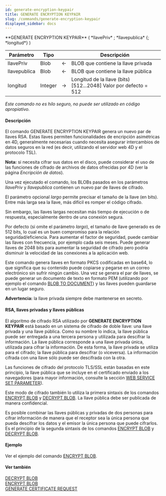 ```yaml
---
id: generate-encryption-keypair
title: GENERATE ENCRYPTION KEYPAIR
slug: /commands/generate-encryption-keypair
displayed_sidebar: docs
---
```


<!--REF #_command_.GENERATE ENCRYPTION KEYPAIR.Syntax-->**GENERATE ENCRYPTION KEYPAIR** ( *llavePriv* ; *llavepublica* {; *longitud*} )<!-- END REF-->
<!--REF #_command_.GENERATE ENCRYPTION KEYPAIR.Params-->
| Parámetro | Tipo |  | Descripción |
| --- | --- | --- | --- |
| llavePriv | Blob | &#8592; | BLOB que contiene la llave privada |
| llavepublica | Blob | &#8592; | BLOB que contiene la llave pública |
| longitud | Integer | &#8594;  | Longitud de la llave (bits) [512...2048] Valor por defecto = 512 |

<!-- END REF-->

*Este comando no es hilo seguro, no puede ser utilizado en código apropiativo.*


#### Descripción 

<!--REF #_command_.GENERATE ENCRYPTION KEYPAIR.Summary-->El comando GENERATE ENCRYPTION KEYPAIR genera un nuevo par de llaves RSA.<!-- END REF--> Estas llaves permiten funcionalidades de encripción asimétricas en 4D, generalmente necesarias cuando necesita asegurar intercambios de datos seguros en la red (es decir, utilizando el servidor web 4D y el protocolo TSL). 

**Nota:** si necesita cifrar sus datos en el disco, puede considerar el uso de las funciones de cifrado de archivos de datos ofrecidas por 4D (ver la página *Encripción de datos*). 

Una vez ejecutado el comando, los BLOBs pasados en los parámetros *llavePriv* y *llavepublica* contienen un nuevo par de llaves de cifrado.

El parámetro opcional *largo* permite precisar el tamaño de la llave (en bits). Entre más larga sea la llave, más difícil es romper el código cifrado.

Sin embargo, las llaves largas necesitan más tiempo de ejecución o de respuesta, especialmente dentro de una conexión segura.

Por defecto (si omite el parámetro *largo*), el tamaño de llave generado es de 512 bits, lo cual es un buen compromiso para la relación seguridad/eficiencia. Para aumentar el factor de seguridad, puede cambiar las llaves con frecuencia, por ejemplo cada seis meses. Puede generar llaves de 2048 bits para aumentar la seguridad de cifrado pero podría disminuir la velocidad de las conexiones a la aplicación web.

Este comando genera llaves en formato PKCS codificadas en base64, lo que significa que su contenido puede copiarse y pegarse en un correo electrónico sin sufrir ningún cambio. Una vez se genera el par de llaves, se puede generar un documento de texto en formato PEM (utilizando por ejemplo el comando [BLOB TO DOCUMENT](blob-to-document.md)) y las llaves pueden guardarse en un lugar seguro.

**Advertencia:** la llave privada siempre debe mantenerse en secreto.

#### RSA, llaves privadas y llaves públicas 

El algoritmo de cifrado RSA utilizado por **GENERATE ENCRYPTION KEYPAIR** está basado en un sistema de cifrado de doble llave: una llave privada y una llave pública. Como su nombre lo indica, la llave pública puede ser entregada a una tercera persona y utilizada para descifrar la información. La llave pública corresponde a una llave privada única, utilizada para cifrar la información. De esta forma, la llave privada se utiliza para el cifrado; la llave pública para descifrar (o viceversa). La información cifrada con una llave sólo puede ser descifrada con la otra.

Las funciones de cifrado del protocolo TLS/SSL están basadas en este principio, la llave pública que se incluye en el certificado enviado a los navegadores (para mayor información, consulte la sección [WEB SERVICE SET PARAMETER](web-service-set-parameter.md)). 

Este modo de cifrado también lo utiliza la primera sintaxis de los comandos [ENCRYPT BLOB](encrypt-blob.md) y [DECRYPT BLOB](decrypt-blob.md). La llave pública debe ser publicada de manera confidencial. 

Es posible combinar las llaves públicas y privadas de dos personas para cifrar información de manera que el receptor sea la única persona que pueda descifrar los datos y el emisor la única persona que puede cifrarlos. Es el principio de la segunda sintaxis de los comandos [ENCRYPT BLOB](encrypt-blob.md) y [DECRYPT BLOB](decrypt-blob.md).

#### Ejemplo 

Ver el ejemplo del comando [ENCRYPT BLOB](encrypt-blob.md "ENCRYPT BLOB").

#### Ver también 

[DECRYPT BLOB](decrypt-blob.md)  
[ENCRYPT BLOB](encrypt-blob.md)  
[GENERATE CERTIFICATE REQUEST](generate-certificate-request.md)  